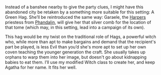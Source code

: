 
Instead of a banshee nearby to give the party clues, I might have this abandoned city be retaken by a something more suitable for this setting: A Green Hag. She’ll be reintroduced the same way: Garaele, the [Harpers](Harpers.md) priestess from [Phandalin](Phandalin.md), will give her that silver comb for the location of that tome (which may, in this setting, lead into a campaign of its own).

This hag would be my twist on the traditional role of Hags, a powerful witch who, while more than apt to make bargains and demand that the recipient's part be played, is less Evil than you’d she's more apt to set up her own coven teaching the younger generation the craft. She usually takes up orphans to warp them into her image, but doesn't go about kidnapping babies to eat them. I’ll use my modified Witch class to create her, and keep Agatha for her name. It fits her well.
